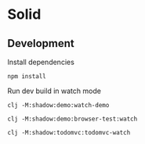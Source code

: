 
# Solid

## Development

Install dependencies
```
npm install
```

Run dev build in watch mode
```
clj -M:shadow:demo:watch-demo
```

```
clj -M:shadow:demo:browser-test:watch
```

```
clj -M:shadow:todomvc:todomvc-watch
```
